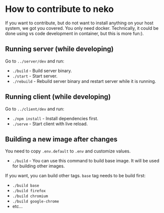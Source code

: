 # How to contribute to neko

If you want to contribute, but do not want to install anything on your host system, we got you covered. You only need docker. Technically, it could be done using vs code development in container, but this is more fun:).

## Running server (while developing)

Go to `../server/dev` and run:

- `./build` - Build server binary.
- `./start` - Start server.
- `./rebuild` - Rebuild server binary and restart server while it is running.

## Running client (while developing)

Go to `../client/dev` and run:

- `./npm install` - Install dependencies first.
- `./serve` - Start client with live reload.

## Building a new image after changes

You need to copy `.env.default` to `.env` and customize values.

- `./build` - You can use this command to build base image. It will be used for building other images.

If you want, you can build other tags. `base` tag needs to be build first:

- `./build base`
- `./build firefox`
- `./build chromium`
- `./build google-chrome`
- etc...
